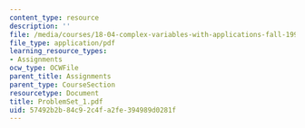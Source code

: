 ```yaml
---
content_type: resource
description: ''
file: /media/courses/18-04-complex-variables-with-applications-fall-1999/57492b2b84c92c4fa2fe394989d0281f_ProblemSet_1.pdf
file_type: application/pdf
learning_resource_types:
- Assignments
ocw_type: OCWFile
parent_title: Assignments
parent_type: CourseSection
resourcetype: Document
title: ProblemSet_1.pdf
uid: 57492b2b-84c9-2c4f-a2fe-394989d0281f
---
```


